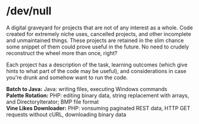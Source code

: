 # /dev/null
A digital graveyard for projects that are not of any interest as a whole. Code created for extremely niche uses, cancelled projects, and other incomplete and unmaintained things. These projects are retained in the slim chance some snippet of them could prove useful in the future. No need to crudely reconstruct the wheel more than once, right?

Each project has a description of the task, learning outcomes (which give hints to what part of the code may be useful), and considerations in case you're drunk and somehow want to run the code.

**Batch to Java:** Java: writing files, executing Windows commands<br>
**Palette Rotation:** PHP: editing binary data, string replacement with arrays, and DirectoryIterator; BMP file format<br>
**Vine Likes Downloader:** PHP: vonsuming paginated REST data, HTTP GET requests without cURL, downloading binary data
